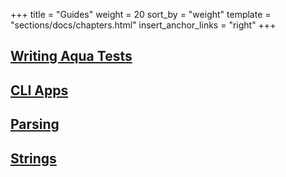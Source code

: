 +++
title = "Guides"
weight = 20
sort_by = "weight"
template = "sections/docs/chapters.html"
insert_anchor_links = "right"
+++

## [Writing Aqua Tests](/docs/hoon/guides/aqua)

## [CLI Apps](/docs/hoon/guides/cli-tutorial)

## [Parsing](/docs/hoon/guides/parsing)

## [Strings](/docs/hoon/guides/strings)
